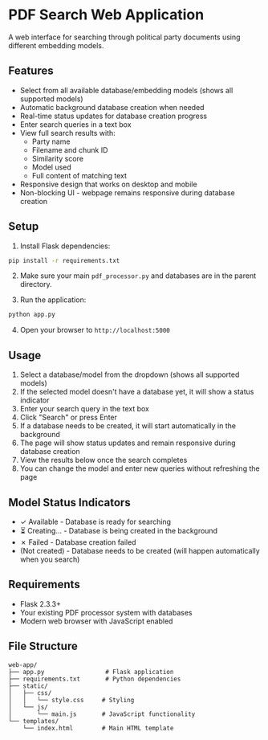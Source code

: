 # PDF Search Web Application

A web interface for searching through political party documents using different embedding models.

## Features

- Select from all available database/embedding models (shows all supported models)
- Automatic background database creation when needed
- Real-time status updates for database creation progress
- Enter search queries in a text box
- View full search results with:
  - Party name
  - Filename and chunk ID
  - Similarity score
  - Model used
  - Full content of matching text
- Responsive design that works on desktop and mobile
- Non-blocking UI - webpage remains responsive during database creation

## Setup

1. Install Flask dependencies:
```bash
pip install -r requirements.txt
```

2. Make sure your main `pdf_processor.py` and databases are in the parent directory.

3. Run the application:
```bash
python app.py
```

4. Open your browser to `http://localhost:5000`

## Usage

1. Select a database/model from the dropdown (shows all supported models)
2. If the selected model doesn't have a database yet, it will show a status indicator
3. Enter your search query in the text box
4. Click "Search" or press Enter
5. If a database needs to be created, it will start automatically in the background
6. The page will show status updates and remain responsive during database creation
7. View the results below once the search completes
8. You can change the model and enter new queries without refreshing the page

## Model Status Indicators

- ✓ Available - Database is ready for searching
- ⏳ Creating... - Database is being created in the background
- ✗ Failed - Database creation failed
- (Not created) - Database needs to be created (will happen automatically when you search)

## Requirements

- Flask 2.3.3+
- Your existing PDF processor system with databases
- Modern web browser with JavaScript enabled

## File Structure

```
web-app/
├── app.py                 # Flask application
├── requirements.txt       # Python dependencies
├── static/
│   ├── css/
│   │   └── style.css     # Styling
│   └── js/
│       └── main.js       # JavaScript functionality
└── templates/
    └── index.html        # Main HTML template
```
